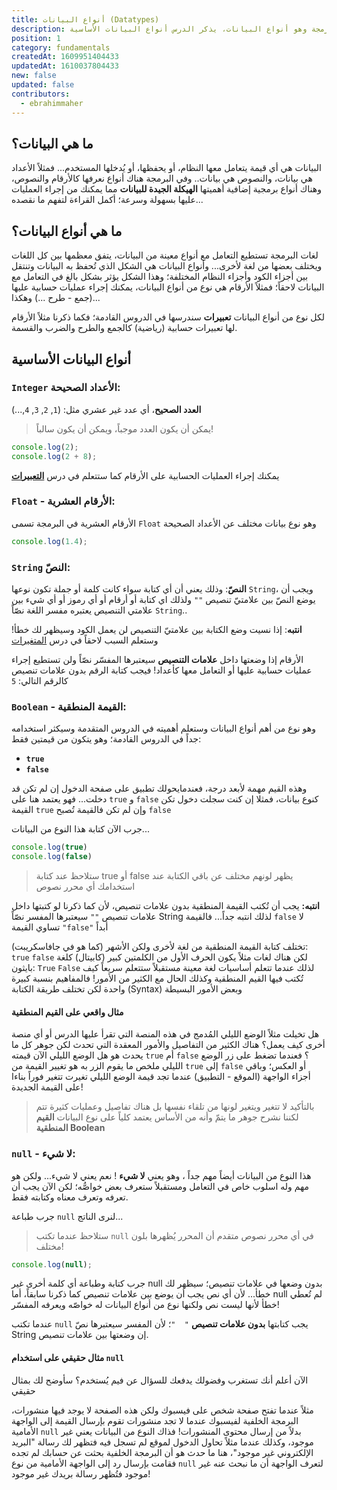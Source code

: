 ```yaml
---
title: أنواع البيانات (Datatypes)
description: تعلم مفهوم من أهم مفاهيم البرمجة وهو أنواع البيانات، يذكر الدرس أنواع البيانات اﻷساسية
position: 1
category: fundamentals
createdAt: 1609951404433
updatedAt: 1610037804433
new: false
updated: false
contributors:
  - ebrahimmaher
---
```

## ما هي البيانات؟
البيانات هي أي قيمة يتعامل معها النظام، أو يحفظها، أو يُدخلها المستخدم... فمثلاً اﻷعداد هي بيانات، والنصوص هي بيانات.. وفي البرمجة هناك أنواع نعرفها كاﻷرقام والنصوص، وهناك أنواع برمجية إضافية أهميتها **الهيكلة الجيدة للبيانات** مما يمكنك من إجراء العمليات عليها بسهولة وسرعة؛ أكمل القراءة لتفهم ما نقصده...


## ما هي أنواع البيانات؟
لغات البرمجة تستطيع التعامل مع أنواع معينة من البيانات، يتفق معظمها بين كل اللغات ويختلف بعضها من لغة لأخرى...
وأنواع البيانات هي الشكل الذي تُحفظ به البيانات وتنتقل بين أجزاء الكود وأجزاء النظام المختلفة؛ وهذا الشكل يؤثر بشكل بالغ في التعامل مع البيانات لاحقاً؛ فمثلاً اﻷرقام هي نوع من أنواع البيانات، يمكنك إجراء عمليات حسابية عليها (جمع - طرح ...) وهكذا... 

<base-alert type="info">

لكل نوع من أنواع البيانات **تعبيرات** سندرسها في الدروس القادمة؛ فكما ذكرنا مثلاً اﻷرقام لها تعبيرات حسابية (رياضية) كالجمع والطرح والضرب والقسمة.

</base-alert>

## أنواع البيانات اﻷساسية

### `Integer` اﻷعداد الصحيحة: 
**العدد الصحيح**، أي عدد غير عشري مثل: (`1`, `2`, `3`, `4`,...) 
> يمكن أن يكون العدد موجباً، ويمكن أن يكون سالباً!

```js
console.log(2);
console.log(2 + 8);
```
<base-alert type="info">

يمكنك إجراء العمليات الحسابية على اﻷرقام كما ستتعلم في درس [**التعبيرات**](/tutorials/algorithms/fundamentals/expressions)

</base-alert>

### `Float` - اﻷرقام العشرية: 
اﻷرقام العشرية في البرمجة تسمى `Float` وهو نوع بيانات مختلف عن اﻷعداد الصحيحة
```js
console.log(1.4);
```
### `String` النصّ:
**النصّ**: وذلك يعني أن أي كتابة سواء كانت كلمة أو جملة تكون نوعها `String`، ويجب أن يوضع النصّ بين علامتيّ تنصيص `""` ولذلك اي كتابة أو أرقام أو أي رموز أو أي شيء بين علامتي التنصيص يعتبره مفسر اللغة نصّاً `String`..


<base-alert color="error">

**انتبه**: إذا نسيت وضع الكتابة بين علامتيّ التنصيص لن يعمل الكود وسيظهر لك خطأ! وستعلم السبب  لاحقاً في درس [المتغيرات](/tutorials/algorithms/fundamentals/variables)

</base-alert>


<base-alert color="warning">

اﻷرقام إذا وضعتها داخل **علامات التنصيص** سيعتبرها المفسّر نصّاً ولن تستطيع إجراء عمليات حسابية عليها أو التعامل معها كأعداد! فيجب كتابة الرقم بدون علامات تنصيص كالرقم التالي: `5` 

</base-alert>



### `Boolean` - القيمة المنطقية: 
وهو نوع من أهم أنواع البيانات وستعلم أهميته في الدروس المتقدمة وسيكثر استخدامه جداً في الدروس القادمة؛ وهو يتكون من قيمتين فقط:
  - **`true`**
  - **`false`**

<base-alert type="info">

وهذه القيم مهمة ﻷبعد درجة، فعندمايحولك تطبيق على صفحة الدخول إن لم تكن قد دخلت... فهو يعتمد هنا على `true` و `false` كنوع بيانات، فمثلا إن كنت سجلت دخول تكن القيمة `true` وإن لم تكن فالقيمة تُصبح `false`

</base-alert>

جرب اﻵن كتابة هذا النوع من البيانات...
```js
console.log(true)
console.log(false)
```
> ستلاحظ عند كتابة true أو false يظهر لونهم مختلف عن باقي الكتابة عند استخدامك أي محرر نصوص

<base-alert type="error">

**انتبه:** يجب أن تُكتب القيمة المنطقية بدون علامات تنصيص، ﻷن كما ذكرنا لو كتبتها داخل علامات تنصيص `""` سيعتبرها المفسر نصّاً String لذلك انتبه جداً...
فالقيمة `false` ﻻ تساوي القيمة `"false"` أبداً

</base-alert>

<base-alert type="warning">

تختلف كتابة القيمة المنطقية من لغة لأخرى ولكن اﻷشهر (كما هو في جافاسكريبت): `true` `false` لكن هناك لغات مثلاً يكون الحرف اﻷول من الكلمتين كبير (كابيتال) كلغة بايثون: `True` `False` لذلك عندما تتعلم أساسيات لغة معينة مستقبلاً ستتعلم سريعاً كيف تُكتب فيها القيم المنطقية وكذلك الحال مع الكثير من اﻷمور! فالمفاهيم بنسبة كبيرة واحدة لكن تختلف طريقة الكتابة (Syntax) وبعض اﻷمور البسيطة

</base-alert>

#### مثال واقعي على القيم المنطقية
هل تخيلت مثلاً الوضع الليلي المُدمج في هذه المنصة التي تقرأ عليها الدرس أو أي منصة أخرى كيف يعمل؟
هناك الكثير من التفاصيل واﻷمور المعقدة التي تحدث لكن جوهر كل ما يحدث هو هل الوضع الليلي اﻵن قيمته `true` أم `false` ؟ فعندما تضغط على زر الوضع الليلي ملخص ما يقوم الزر به هو تغيير القيمة من `true` إلى `false` أو العكس؛ وباقي أجزاء الواجهة (الموقع - التطبيق) عندما تجد قيمة الوضع الليلي تغيرت تتغير فوراً بناءا على القيمة الجديدة! 

> بالتأكيد لا تتغير ويتغير لونها من تلقاء نفسها بل هناك تفاصيل وعمليات كثيرة تتم لكننا نشرح جوهر ما يتمّ وأنه من اﻷساس يعتمد كلياً على نوع البيانات **القيم المنطقية Boolean**

<try-wrapper title="تجربة الوضع الليلي" subtitle="جرّب مثال تطبيقي على الوضع الليلي واستخدام القيم المنطقية!">
  <boolean-dark-mode-try />
</try-wrapper>



### `null` - لا شيء: 
هذا النوع من البيانات أيضاً مهم جداً ، وهو يعني **لا شيء** ! نعم يعني لا شيء... ولكن هو مهم وله اسلوب خاص في التعامل ومستقبلاً ستعرف بعض خواصُّه؛ لكن اﻵن يجب أن تعرفه وتعرف معناه وكتابته فقط.

جرب طباعة `null` لنرى الناتج... 
> ستلاحظ عندما تكتب `null` في أي محرر نصوص متقدم أن المحرر يُظهرها بلون مختلف!
```js
console.log(null);
```

<base-alert type="info">

جرب كتابة وطباعة أي كلمة أخرى غير null بدون وضعها في علامات تنصيص؛ سيظهر لك خطأ... ﻷن أي نص يجب أن يوضع بين علامات تنصيص كما ذكرنا سابقاً، أما null لم تُعطي خطأ ﻷنها ليست نص ولكنها نوع من أنواع البيانات له خواصّه ويعرفه المفسّر!

</base-alert>


<base-alert type="warning">

عندما تكتب `null` يجب كتابتها **بدون علامات تنصيص** `"  "`؛ ﻷن المفسر سيعتبرها نصّ String إن وضعتها بين علامات تنصيص.

</base-alert>


#### مثال حقيقي على استخدام `null`
اﻵن أعلم أنك تستغرب وفضولك يدفعك للسؤال عن فيم يُستخدم؟ سأوضح لك بمثال حقيقي

مثلاً عندما تفتح صفحة شخص على فيسبوك ولكن هذه الصفحة لا يوجد فيها منشورات، البرمجة الخلفية لفيسبوك عندما لا تجد منشورات تقوم بإرسال القيمة إلى الواجهة الأمامية `null` بدلاً من إرسال محتوى المنشورات! فذاك النوع من البيانات يعني غير موجود، وكذلك عندما مثلاً تحاول الدخول لموقع لم تسجل فيه فتظهر لك رسالة "البريد الإلكتروني غير موجود"، هنا ما حدث هو أن البرمجة الخلفية بحثت عن حسابك لم تجده فقامت بإرسال رد إلى الواجهة الأمامية من نوع `null` لتعرف الواجهة أن ما نبحث عنه غير موجود فتُظهر رسالة بريدك غير موجود!
